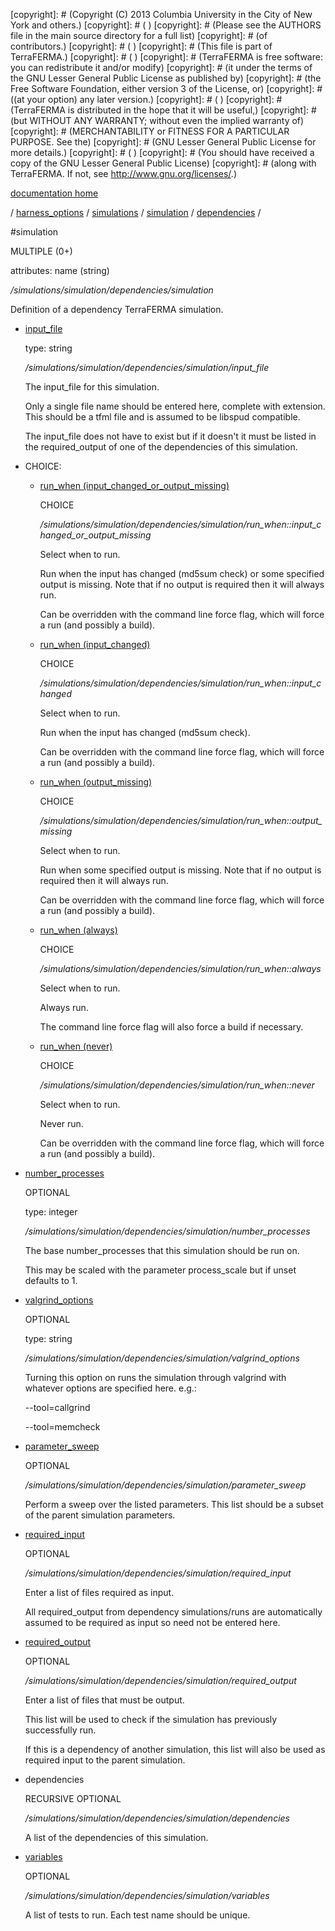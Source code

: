 [copyright]: # (Copyright (C) 2013 Columbia University in the City of New York and others.)
[copyright]: # ( )
[copyright]: # (Please see the AUTHORS file in the main source directory for a full list)
[copyright]: # (of contributors.)
[copyright]: # ( )
[copyright]: # (This file is part of TerraFERMA.)
[copyright]: # ( )
[copyright]: # (TerraFERMA is free software: you can redistribute it and/or modify)
[copyright]: # (it under the terms of the GNU Lesser General Public License as published by)
[copyright]: # (the Free Software Foundation, either version 3 of the License, or)
[copyright]: # ((at your option) any later version.)
[copyright]: # ( )
[copyright]: # (TerraFERMA is distributed in the hope that it will be useful,)
[copyright]: # (but WITHOUT ANY WARRANTY; without even the implied warranty of)
[copyright]: # (MERCHANTABILITY or FITNESS FOR A PARTICULAR PURPOSE. See the)
[copyright]: # (GNU Lesser General Public License for more details.)
[copyright]: # ( )
[copyright]: # (You should have received a copy of the GNU Lesser General Public License)
[copyright]: # (along with TerraFERMA. If not, see <http://www.gnu.org/licenses/>.)

[documentation home](Documentation)

/ [harness_options](../../../../harness_options) / [simulations](../../../simulations) / [simulation](../../simulation) / [dependencies](../dependencies) /

#simulation

MULTIPLE (0+) 

attributes: name (string) 

*/simulations/simulation/dependencies/simulation*

Definition of a dependency TerraFERMA simulation.

* [input_file](simulation/input_file "child")

    type: string

    */simulations/simulation/dependencies/simulation/input_file*

    The input_file for this simulation.
    
    Only a single file name should be entered here, complete with extension.
    This should be a tfml file and is assumed to be libspud compatible.
    
    The input_file does not have to exist but if it doesn't it must be listed
    in the required_output of one of the dependencies of this simulation.

* CHOICE:
    * [run_when (input_changed_or_output_missing)](simulation/run_when__input_changed_or_output_missing "child")

        CHOICE 

        */simulations/simulation/dependencies/simulation/run_when::input_changed_or_output_missing*

        Select when to run.
        
        Run when the input has changed  (md5sum check) or some specified output is missing.
        Note that if no output is required then it will always run.
        
        Can be overridden with the command line force flag, which will force a run (and possibly a build).

    * [run_when (input_changed)](simulation/run_when__input_changed "child")

        CHOICE 

        */simulations/simulation/dependencies/simulation/run_when::input_changed*

        Select when to run.
        
        Run when the input has changed (md5sum check).
        
        Can be overridden with the command line force flag, which will force a run (and possibly a build).

    * [run_when (output_missing)](simulation/run_when__output_missing "child")

        CHOICE 

        */simulations/simulation/dependencies/simulation/run_when::output_missing*

        Select when to run.
        
        Run when some specified output is missing.
        Note that if no output is required then it will always run.
        
        Can be overridden with the command line force flag, which will force a run (and possibly a build).

    * [run_when (always)](simulation/run_when__always "child")

        CHOICE 

        */simulations/simulation/dependencies/simulation/run_when::always*

        Select when to run.
        
        Always run.  
        
        The command line force flag will also force a build if necessary.

    * [run_when (never)](simulation/run_when__never "child")

        CHOICE 

        */simulations/simulation/dependencies/simulation/run_when::never*

        Select when to run.
        
        Never run.
        
        Can be overridden with the command line force flag, which will force a run (and possibly a build).

* [number_processes](simulation/number_processes "child")

    OPTIONAL 

    type: integer

    */simulations/simulation/dependencies/simulation/number_processes*

    The base number_processes that this simulation should be run on.
    
    This may be scaled with the parameter process_scale but if unset defaults to 1.

* [valgrind_options](simulation/valgrind_options "child")

    OPTIONAL 

    type: string

    */simulations/simulation/dependencies/simulation/valgrind_options*

    Turning this option on runs the simulation through valgrind with whatever
    options are specified here.  e.g.:
    
    --tool=callgrind
    
    --tool=memcheck

* [parameter_sweep](simulation/parameter_sweep "child")

    OPTIONAL 

    */simulations/simulation/dependencies/simulation/parameter_sweep*

    Perform a sweep over the listed parameters.  This list should be a subset of the parent simulation parameters.

* [required_input](simulation/required_input "child")

    OPTIONAL 

    */simulations/simulation/dependencies/simulation/required_input*

    Enter a list of files required as input.
    
    All required_output from dependency simulations/runs are automatically 
    assumed to be required as input so need not be entered here.

* [required_output](simulation/required_output "child")

    OPTIONAL 

    */simulations/simulation/dependencies/simulation/required_output*

    Enter a list of files that must be output.
    
    This list will be used to check if the simulation has previously successfully run.
    
    If this is a dependency of another simulation, this list will also be used as
    required input to the parent simulation.

* dependencies

    RECURSIVE OPTIONAL 

    */simulations/simulation/dependencies/simulation/dependencies*

    A list of the dependencies of this simulation.

* [variables](simulation/variables "child")

    OPTIONAL 

    */simulations/simulation/dependencies/simulation/variables*

    A list of tests to run.  Each test name should be unique.

[autogenerated]: # (This file was automatically generated from the schema file:/home/cwilson/repos/github/TerraFERMA/TerraFERMA/buckettools/schemas/simulations.rng.)

